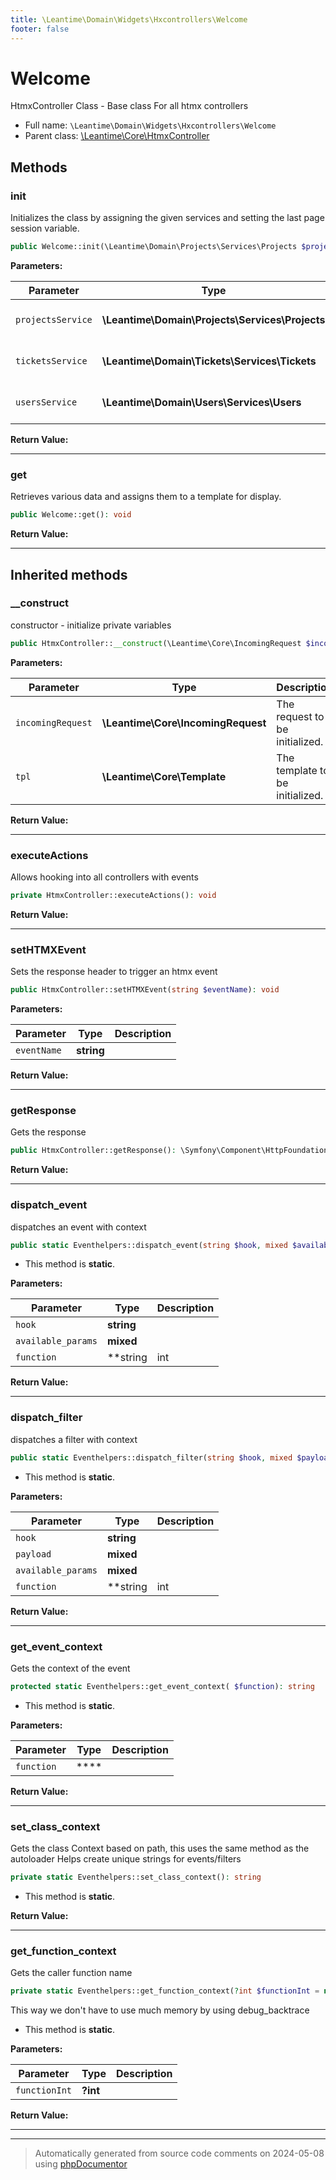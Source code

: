 ```yaml
---
title: \Leantime\Domain\Widgets\Hxcontrollers\Welcome
footer: false
---
```


# Welcome

HtmxController Class - Base class For all htmx controllers



* Full name: `\Leantime\Domain\Widgets\Hxcontrollers\Welcome`
* Parent class: [\Leantime\Core\HtmxController](../../../Core/HtmxController.md)



## Methods

### init

Initializes the class by assigning the given services and setting the last page session variable.

```php
public Welcome::init(\Leantime\Domain\Projects\Services\Projects $projectsService, \Leantime\Domain\Tickets\Services\Tickets $ticketsService, \Leantime\Domain\Users\Services\Users $usersService): void
```








**Parameters:**

| Parameter | Type | Description |
|-----------|------|-------------|
| `projectsService` | **\Leantime\Domain\Projects\Services\Projects** | The project service object. |
| `ticketsService` | **\Leantime\Domain\Tickets\Services\Tickets** | The ticket service object. |
| `usersService` | **\Leantime\Domain\Users\Services\Users** | The user service object. |


**Return Value:**





---
### get

Retrieves various data and assigns them to a template for display.

```php
public Welcome::get(): void
```









**Return Value:**





---


## Inherited methods

### __construct

constructor - initialize private variables

```php
public HtmxController::__construct(\Leantime\Core\IncomingRequest $incomingRequest, \Leantime\Core\Template $tpl): mixed
```








**Parameters:**

| Parameter | Type | Description |
|-----------|------|-------------|
| `incomingRequest` | **\Leantime\Core\IncomingRequest** | The request to be initialized. |
| `tpl` | **\Leantime\Core\Template** | The template to be initialized. |


**Return Value:**





---
### executeActions

Allows hooking into all controllers with events

```php
private HtmxController::executeActions(): void
```









**Return Value:**





---
### setHTMXEvent

Sets the response header to trigger an htmx event

```php
public HtmxController::setHTMXEvent(string $eventName): void
```








**Parameters:**

| Parameter | Type | Description |
|-----------|------|-------------|
| `eventName` | **string** |  |


**Return Value:**





---
### getResponse

Gets the response

```php
public HtmxController::getResponse(): \Symfony\Component\HttpFoundation\Response
```









**Return Value:**





---
### dispatch_event

dispatches an event with context

```php
public static Eventhelpers::dispatch_event(string $hook, mixed $available_params = [], string|int|null $function = null): void
```



* This method is **static**.




**Parameters:**

| Parameter | Type | Description |
|-----------|------|-------------|
| `hook` | **string** |  |
| `available_params` | **mixed** |  |
| `function` | **string|int|null** |  |


**Return Value:**





---
### dispatch_filter

dispatches a filter with context

```php
public static Eventhelpers::dispatch_filter(string $hook, mixed $payload, mixed $available_params = [], string|int|null $function = null): mixed
```



* This method is **static**.




**Parameters:**

| Parameter | Type | Description |
|-----------|------|-------------|
| `hook` | **string** |  |
| `payload` | **mixed** |  |
| `available_params` | **mixed** |  |
| `function` | **string|int|null** |  |


**Return Value:**





---
### get_event_context

Gets the context of the event

```php
protected static Eventhelpers::get_event_context( $function): string
```



* This method is **static**.




**Parameters:**

| Parameter | Type | Description |
|-----------|------|-------------|
| `function` | **** |  |


**Return Value:**





---
### set_class_context

Gets the class Context based on path, this uses the same method as the autoloader
Helps create unique strings for events/filters

```php
private static Eventhelpers::set_class_context(): string
```



* This method is **static**.





**Return Value:**





---
### get_function_context

Gets the caller function name

```php
private static Eventhelpers::get_function_context(?int $functionInt = null): string
```

This way we don't have to use much memory by using debug_backtrace

* This method is **static**.




**Parameters:**

| Parameter | Type | Description |
|-----------|------|-------------|
| `functionInt` | **?int** |  |


**Return Value:**





---


---
> Automatically generated from source code comments on 2024-05-08 using [phpDocumentor](http://www.phpdoc.org/)
